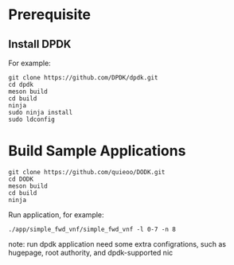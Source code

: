 # Prerequisite
## Install DPDK
For example: 

```
git clone https://github.com/DPDK/dpdk.git
cd dpdk
meson build
cd build
ninja
sudo ninja install
sudo ldconfig
```


# Build Sample Applications
```
git clone https://github.com/quieoo/DODK.git
cd DODK
meson build
cd build
ninja
```

Run application, for example:
```
./app/simple_fwd_vnf/simple_fwd_vnf -l 0-7 -n 8
```

note: run dpdk application need some extra configrations, such as hugepage, root authority, and dpdk-supported nic
